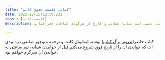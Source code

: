 ```yaml
---
title: "کتاب: فلسفه حقوق کانت"
date: 2022-12-15T12:30:23Z
tags : [فلسفه،کانت]
description: علم حقوق عبارت است از شناخت حقوق طبيعي و اين غير از حقوقدان بودن است كه به انواع قانون گذاري در علم حقوق اطلاق مي شود . علم حقوق بر اساس مباني تفكر كانت، علمي است تماما عقلاني و فارغ از هرگونه اضافات جغرافيايي..

---
```


کتاب حاضر([تصویر برگ کتاب](crime/img/kant-book.jpg)) نوشته  ایمانوئل کانت و ترجمه منوچهر صانعی دره بيدی ات که خواندن آن را از تاریخ فوق شروع می‌کنم.قبل از خوابیدن شبانه، نیم ساعتی به خواندن آن سرگرم خواهم بود. 
